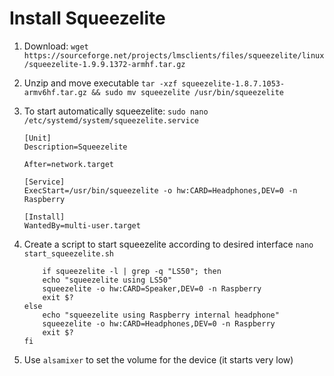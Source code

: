 

# Install Squeezelite
1. Download: `wget https://sourceforge.net/projects/lmsclients/files/squeezelite/linux/squeezelite-1.9.9.1372-armhf.tar.gz`
1. Unzip and move executable `tar -xzf squeezelite-1.8.7.1053-armv6hf.tar.gz && sudo mv squeezelite /usr/bin/squeezelite`

1. To start automatically squeezelite: `sudo nano /etc/systemd/system/squeezelite.service`
    ```
    [Unit]
    Description=Squeezelite

    After=network.target

    [Service]
    ExecStart=/usr/bin/squeezelite -o hw:CARD=Headphones,DEV=0 -n Raspberry

    [Install]
    WantedBy=multi-user.target
    ```
1. Create a script to start squeezelite according to desired interface `nano start_squeezelite.sh`
    ```
        if squeezelite -l | grep -q "LS50"; then
        echo "squeezelite using LS50"
        squeezelite -o hw:CARD=Speaker,DEV=0 -n Raspberry
        exit $?
    else
        echo "squeezelite using Raspberry internal headphone"
        squeezelite -o hw:CARD=Headphones,DEV=0 -n Raspberry
        exit $?
    fi
    ```
1. Use `alsamixer` to set the volume for the device (it starts very low)


